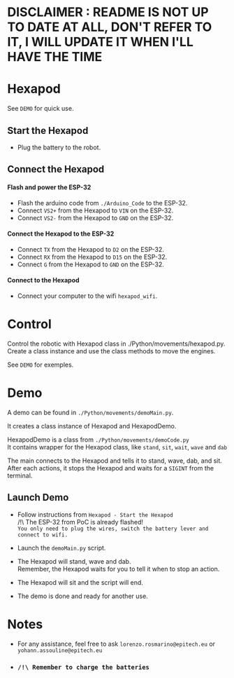 # DISCLAIMER : README IS NOT UP TO DATE AT ALL, DON'T REFER TO IT, I WILL UPDATE IT WHEN I'LL HAVE THE TIME
# Hexapod

See `DEMO` for quick use.

## Start the Hexapod

- Plug the battery to the robot.

## Connect the Hexapod

#### Flash and power the ESP-32
- Flash the arduino code from `./Arduino_Code` to the ESP-32.
- Connect `VS2+` from the Hexapod to `VIN` on the ESP-32.
- Connect `VS2-` from the Hexapod to `GND` on the ESP-32.

#### Connect the Hexapod to the ESP-32
- Connect `TX` from the Hexapod to `D2` on the ESP-32.
- Connect `RX` from the Hexapod to `D15` on the ESP-32.
- Connect `G` from the Hexapod to `GND` on the ESP-32.

#### Connect to the Hexapod
- Connect your computer to the wifi `hexapod_wifi`.


# Control

Control the robotic with Hexapod class in ./Python/movements/hexapod.py.<br />
Create a class instance and use the class methods to move the engines.

See `DEMO` for exemples.

# Demo

A demo can be found in `./Python/movements/demoMain.py`.

It creates a class instance of Hexapod and HexapodDemo.

HexapodDemo is a class from `./Python/movements/demoCode.py`<br />
It contains wrapper for the Hexapod class, like `stand`, `sit`, `wait`, `wave` and `dab`

The main connects to the Hexapod and tells it to stand, wave, dab, and sit.<br />
After each actions, it stops the Hexapod and waits for a `SIGINT` from the terminal.

## Launch Demo
- Follow instructions from `Hexapod - Start the Hexapod`<br />
/!\ The ESP-32 from PoC is already flashed!<br />
`You only need to plug the wires, switch the battery lever and connect to wifi.`

- Launch the `demoMain.py` script.

- The Hexapod will stand, wave and dab.<br />
Remember, the Hexapod waits for you to tell it when to stop an action.

- The Hexapod will sit and the script will end.

- The demo is done and ready for another use.


# Notes

- For any assistance, feel free to ask `lorenzo.rosmarino@epitech.eu` or `yohann.assouline@epitech.eu`

- ### `/!\ Remember to charge the batteries`
